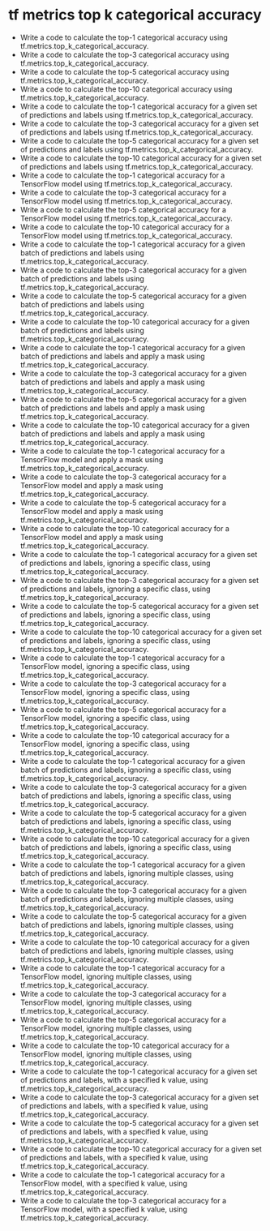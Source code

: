 # tf metrics top k categorical accuracy

- Write a code to calculate the top-1 categorical accuracy using tf.metrics.top_k_categorical_accuracy.
- Write a code to calculate the top-3 categorical accuracy using tf.metrics.top_k_categorical_accuracy.
- Write a code to calculate the top-5 categorical accuracy using tf.metrics.top_k_categorical_accuracy.
- Write a code to calculate the top-10 categorical accuracy using tf.metrics.top_k_categorical_accuracy.
- Write a code to calculate the top-1 categorical accuracy for a given set of predictions and labels using tf.metrics.top_k_categorical_accuracy.
- Write a code to calculate the top-3 categorical accuracy for a given set of predictions and labels using tf.metrics.top_k_categorical_accuracy.
- Write a code to calculate the top-5 categorical accuracy for a given set of predictions and labels using tf.metrics.top_k_categorical_accuracy.
- Write a code to calculate the top-10 categorical accuracy for a given set of predictions and labels using tf.metrics.top_k_categorical_accuracy.
- Write a code to calculate the top-1 categorical accuracy for a TensorFlow model using tf.metrics.top_k_categorical_accuracy.
- Write a code to calculate the top-3 categorical accuracy for a TensorFlow model using tf.metrics.top_k_categorical_accuracy.
- Write a code to calculate the top-5 categorical accuracy for a TensorFlow model using tf.metrics.top_k_categorical_accuracy.
- Write a code to calculate the top-10 categorical accuracy for a TensorFlow model using tf.metrics.top_k_categorical_accuracy.
- Write a code to calculate the top-1 categorical accuracy for a given batch of predictions and labels using tf.metrics.top_k_categorical_accuracy.
- Write a code to calculate the top-3 categorical accuracy for a given batch of predictions and labels using tf.metrics.top_k_categorical_accuracy.
- Write a code to calculate the top-5 categorical accuracy for a given batch of predictions and labels using tf.metrics.top_k_categorical_accuracy.
- Write a code to calculate the top-10 categorical accuracy for a given batch of predictions and labels using tf.metrics.top_k_categorical_accuracy.
- Write a code to calculate the top-1 categorical accuracy for a given batch of predictions and labels and apply a mask using tf.metrics.top_k_categorical_accuracy.
- Write a code to calculate the top-3 categorical accuracy for a given batch of predictions and labels and apply a mask using tf.metrics.top_k_categorical_accuracy.
- Write a code to calculate the top-5 categorical accuracy for a given batch of predictions and labels and apply a mask using tf.metrics.top_k_categorical_accuracy.
- Write a code to calculate the top-10 categorical accuracy for a given batch of predictions and labels and apply a mask using tf.metrics.top_k_categorical_accuracy.
- Write a code to calculate the top-1 categorical accuracy for a TensorFlow model and apply a mask using tf.metrics.top_k_categorical_accuracy.
- Write a code to calculate the top-3 categorical accuracy for a TensorFlow model and apply a mask using tf.metrics.top_k_categorical_accuracy.
- Write a code to calculate the top-5 categorical accuracy for a TensorFlow model and apply a mask using tf.metrics.top_k_categorical_accuracy.
- Write a code to calculate the top-10 categorical accuracy for a TensorFlow model and apply a mask using tf.metrics.top_k_categorical_accuracy.
- Write a code to calculate the top-1 categorical accuracy for a given set of predictions and labels, ignoring a specific class, using tf.metrics.top_k_categorical_accuracy.
- Write a code to calculate the top-3 categorical accuracy for a given set of predictions and labels, ignoring a specific class, using tf.metrics.top_k_categorical_accuracy.
- Write a code to calculate the top-5 categorical accuracy for a given set of predictions and labels, ignoring a specific class, using tf.metrics.top_k_categorical_accuracy.
- Write a code to calculate the top-10 categorical accuracy for a given set of predictions and labels, ignoring a specific class, using tf.metrics.top_k_categorical_accuracy.
- Write a code to calculate the top-1 categorical accuracy for a TensorFlow model, ignoring a specific class, using tf.metrics.top_k_categorical_accuracy.
- Write a code to calculate the top-3 categorical accuracy for a TensorFlow model, ignoring a specific class, using tf.metrics.top_k_categorical_accuracy.
- Write a code to calculate the top-5 categorical accuracy for a TensorFlow model, ignoring a specific class, using tf.metrics.top_k_categorical_accuracy.
- Write a code to calculate the top-10 categorical accuracy for a TensorFlow model, ignoring a specific class, using tf.metrics.top_k_categorical_accuracy.
- Write a code to calculate the top-1 categorical accuracy for a given batch of predictions and labels, ignoring a specific class, using tf.metrics.top_k_categorical_accuracy.
- Write a code to calculate the top-3 categorical accuracy for a given batch of predictions and labels, ignoring a specific class, using tf.metrics.top_k_categorical_accuracy.
- Write a code to calculate the top-5 categorical accuracy for a given batch of predictions and labels, ignoring a specific class, using tf.metrics.top_k_categorical_accuracy.
- Write a code to calculate the top-10 categorical accuracy for a given batch of predictions and labels, ignoring a specific class, using tf.metrics.top_k_categorical_accuracy.
- Write a code to calculate the top-1 categorical accuracy for a given batch of predictions and labels, ignoring multiple classes, using tf.metrics.top_k_categorical_accuracy.
- Write a code to calculate the top-3 categorical accuracy for a given batch of predictions and labels, ignoring multiple classes, using tf.metrics.top_k_categorical_accuracy.
- Write a code to calculate the top-5 categorical accuracy for a given batch of predictions and labels, ignoring multiple classes, using tf.metrics.top_k_categorical_accuracy.
- Write a code to calculate the top-10 categorical accuracy for a given batch of predictions and labels, ignoring multiple classes, using tf.metrics.top_k_categorical_accuracy.
- Write a code to calculate the top-1 categorical accuracy for a TensorFlow model, ignoring multiple classes, using tf.metrics.top_k_categorical_accuracy.
- Write a code to calculate the top-3 categorical accuracy for a TensorFlow model, ignoring multiple classes, using tf.metrics.top_k_categorical_accuracy.
- Write a code to calculate the top-5 categorical accuracy for a TensorFlow model, ignoring multiple classes, using tf.metrics.top_k_categorical_accuracy.
- Write a code to calculate the top-10 categorical accuracy for a TensorFlow model, ignoring multiple classes, using tf.metrics.top_k_categorical_accuracy.
- Write a code to calculate the top-1 categorical accuracy for a given set of predictions and labels, with a specified k value, using tf.metrics.top_k_categorical_accuracy.
- Write a code to calculate the top-3 categorical accuracy for a given set of predictions and labels, with a specified k value, using tf.metrics.top_k_categorical_accuracy.
- Write a code to calculate the top-5 categorical accuracy for a given set of predictions and labels, with a specified k value, using tf.metrics.top_k_categorical_accuracy.
- Write a code to calculate the top-10 categorical accuracy for a given set of predictions and labels, with a specified k value, using tf.metrics.top_k_categorical_accuracy.
- Write a code to calculate the top-1 categorical accuracy for a TensorFlow model, with a specified k value, using tf.metrics.top_k_categorical_accuracy.
- Write a code to calculate the top-3 categorical accuracy for a TensorFlow model, with a specified k value, using tf.metrics.top_k_categorical_accuracy.